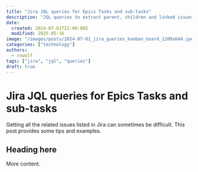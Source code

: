 ```yaml
---
title: "Jira JQL queries for Epics Tasks and sub-tasks"
description: "JQL queries to extract parent, children and linked issues can be tricky. Some tips."
date:
  created: 2024-07-01T21:00:00Z
  modified: 2025-05-16
image: "/images/posts/2024-07-01_jira_queries_kanban_board_1200x644.jpeg"
categories: ["technology"]
authors:
  - rnwolf
tags: ["jira", "jql", "queries"]
draft: true
---
```

# Jira JQL queries for Epics Tasks and sub-tasks

Getting all the related issues listed in Jira can sometimes be difficult. This post provides some tips and examples.
<!-- more -->

## Heading here

More content.

